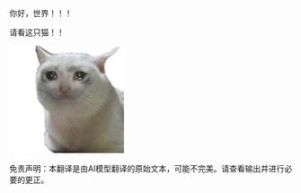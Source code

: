 你好，世界！！！

请看这只猫！！

![猫的图片](./translated_images/cat1.9cd857c7b7aeb480a04b2cabce8b04bc33dc7118e95f14679569bcfba984a2fe.zh.png)


免责声明：本翻译是由AI模型翻译的原始文本，可能不完美。请查看输出并进行必要的更正。